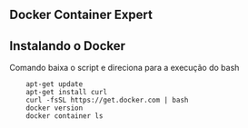 ## Docker Container Expert

## Instalando o Docker

Comando baixa o script e direciona para a execução do bash

        apt-get update
        apt-get install curl
        curl -fsSL https://get.docker.com | bash
        docker version
        docker container ls